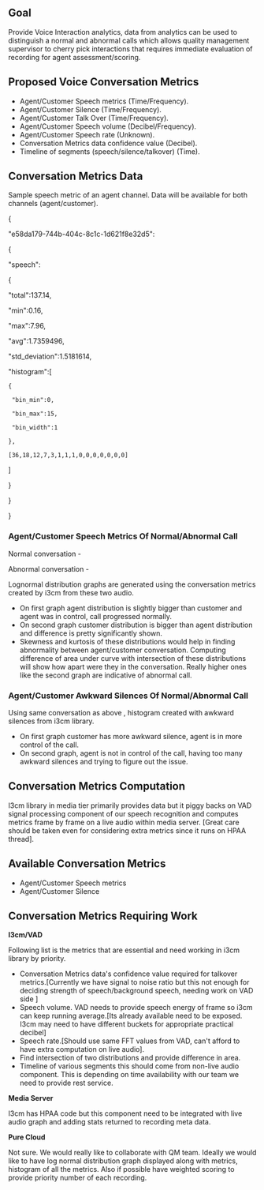 ## Goal

Provide Voice Interaction analytics, data from analytics can be used to distinguish a normal and abnormal calls which allows quality management supervisor to cherry pick interactions that requires immediate evaluation of recording for agent assessment/scoring. 

## Proposed Voice Conversation Metrics

  * Agent/Customer Speech metrics (Time/Frequency).
  * Agent/Customer Silence (Time/Frequency).
  * Agent/Customer Talk Over (Time/Frequency).
  * Agent/Customer Speech volume (Decibel/Frequency).
  * Agent/Customer Speech rate (Unknown).
  * Conversation Metrics data confidence value (Decibel).
  * Timeline of segments (speech/silence/talkover) (Time).



## Conversation Metrics Data 

Sample speech metric of an agent channel. Data will be available for both channels (agent/customer).

{

 "e58da179-744b-404c-8c1c-1d621f8e32d5":

 {

  "speech":

  {

   "total":137.14,

   "min":0.16,

   "max":7.96,

   "avg":1.7359496,

   "std_deviation":1.5181614,

   "histogram":[

    {

     "bin_min":0,

     "bin_max":15,

     "bin_width":1

    },

    [36,18,12,7,3,1,1,1,0,0,0,0,0,0,0]

   ]

  }

 }

}

 

### Agent/Customer Speech Metrics Of Normal/Abnormal Call

Normal conversation         - 

Abnormal conversation     - 

Lognormal distribution graphs are generated using the conversation metrics created by i3cm from these two audio.

  * On first graph agent distribution is slightly bigger than customer and agent was in control, call progressed normally.
  * On second graph customer distribution is bigger than agent distribution and difference is pretty significantly shown.
  * Skewness and kurtosis of these distributions would help in finding abnormality between agent/customer conversation. Computing difference of area under curve with intersection of these distributions will show how apart were they in the conversation. Really higher ones like the second graph are indicative of abnormal call. 



### Agent/Customer Awkward Silences Of Normal/Abnormal Call

Using same conversation as above , histogram created with awkward silences from i3cm library.  

  * On first graph customer has more awkward silence, agent is in more control of the call.
  * On second graph, agent is not in control of the call, having too many awkward silences and trying to figure out the issue.



## Conversation Metrics Computation

I3cm library in media tier primarily provides data but it piggy backs on VAD signal processing component of our speech recognition and computes metrics frame by frame on a live audio within media server. [Great care should be taken even for considering extra metrics since it runs on HPAA thread]. 

## Available Conversation Metrics

  * Agent/Customer Speech metrics
  * Agent/Customer Silence



## Conversation Metrics Requiring Work

**I3cm/VAD**

Following list is the metrics that are essential and need working in i3cm library by priority.

  * Conversation Metrics data's  confidence value required for talkover metrics.[Currently we have signal to noise ratio but this not enough for deciding strength of speech/background speech, needing work on VAD side ]
  * Speech volume. VAD needs to provide speech energy of frame so i3cm can keep running average.[Its already available need to be exposed. I3cm may need to have different buckets for appropriate practical decibel]
  * Speech rate.[Should use same FFT values from VAD, can't afford to have extra computation on live audio].
  * Find intersection of two distributions and provide difference in area.
  * Timeline of various segments this should come from non-live audio component. This is depending on time availability with our team we need to provide rest service.



 

**Media Server**

I3cm has HPAA code but this component need to be integrated with live audio graph and adding stats returned to recording meta data.

**Pure Cloud**

Not sure. We would really like to collaborate with QM team. Ideally we would like to have log normal distribution graph displayed along with metrics, histogram of all the metrics. Also if possible have weighted scoring to provide priority number of each recording.

 

 

 

